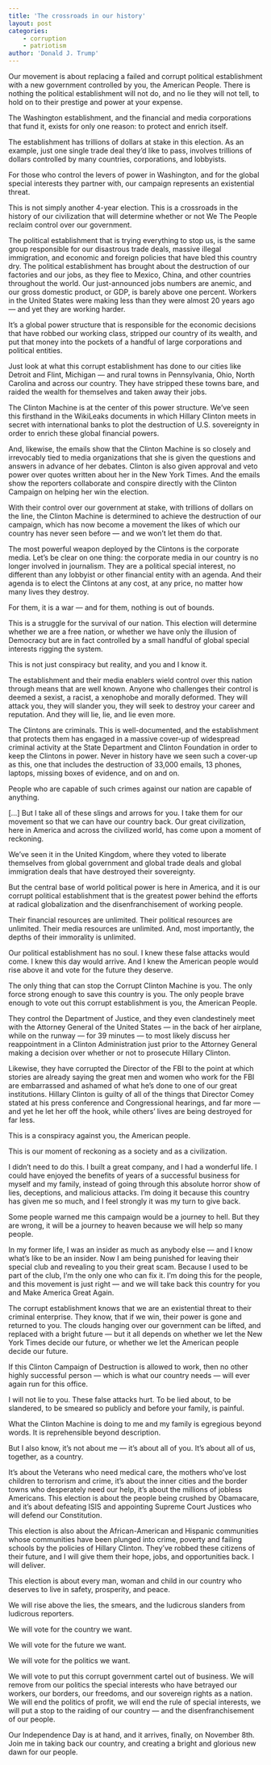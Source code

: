 ```yaml
---
title: 'The crossroads in our history'
layout: post
categories:
    - corruption
    - patriotism
author: 'Donald J. Trump'
---
```


Our movement is about replacing a failed and corrupt political establishment with a new government controlled by you, the American People. There is nothing the political establishment will not do, and no lie they will not tell, to hold on to their prestige and power at your expense.

The Washington establishment, and the financial and media corporations that fund it, exists for only one reason: to protect and enrich itself.

The establishment has trillions of dollars at stake in this election. As an example, just one single trade deal they’d like to pass, involves trillions of dollars controlled by many countries, corporations, and lobbyists.

For those who control the levers of power in Washington, and for the global special interests they partner with, our campaign represents an existential threat.

This is not simply another 4-year election. This is a crossroads in the history of our civilization that will determine whether or not We The People reclaim control over our government.

The political establishment that is trying everything to stop us, is the same group responsible for our disastrous trade deals, massive illegal immigration, and economic and foreign policies that have bled this country dry. The political establishment has brought about the destruction of our factories and our jobs, as they flee to Mexico, China, and other countries throughout the world. Our just-announced jobs numbers are anemic, and our gross domestic product, or GDP, is barely above one percent. Workers in the United States were making less than they were almost 20 years ago — and yet they are working harder.

It’s a global power structure that is responsible for the economic decisions that have robbed our working class, stripped our country of its wealth, and put that money into the pockets of a handful of large corporations and political entities.

Just look at what this corrupt establishment has done to our cities like Detroit and Flint, Michigan — and rural towns in Pennsylvania, Ohio, North Carolina and across our country. They have stripped these towns bare, and raided the wealth for themselves and taken away their jobs.

The Clinton Machine is at the center of this power structure. We’ve seen this firsthand in the WikiLeaks documents in which Hillary Clinton meets in secret with international banks to plot the destruction of U.S. sovereignty in order to enrich these global financial powers.

And, likewise, the emails show that the Clinton Machine is so closely and irrevocably tied to media organizations that she is given the questions and answers in advance of her debates. Clinton is also given approval and veto power over quotes written about her in the New York Times. And the emails show the reporters collaborate and conspire directly with the Clinton Campaign on helping her win the election.

With their control over our government at stake, with trillions of dollars on the line, the Clinton Machine is determined to achieve the destruction of our campaign, which has now become a movement the likes of which our country has never seen before — and we won’t let them do that.

The most powerful weapon deployed by the Clintons is the corporate media. Let’s be clear on one thing: the corporate media in our country is no longer involved in journalism. They are a political special interest, no different than any lobbyist or other financial entity with an agenda. And their agenda is to elect the Clintons at any cost, at any price, no matter how many lives they destroy.

For them, it is a war — and for them, nothing is out of bounds.

This is a struggle for the survival of our nation. This election will determine whether we are a free nation, or whether we have only the illusion of Democracy but are in fact controlled by a small handful of global special interests rigging the system.

This is not just conspiracy but reality, and you and I know it.

The establishment and their media enablers wield control over this nation through means that are well known. Anyone who challenges their control is deemed a sexist, a racist, a xenophobe and morally deformed. They will attack you, they will slander you, they will seek to destroy your career and reputation. And they will lie, lie, and lie even more.

The Clintons are criminals. This is well-documented, and the establishment that protects them has engaged in a massive cover-up of widespread criminal activity at the State Department and Clinton Foundation in order to keep the Clintons in power. Never in history have we seen such a cover-up as this, one that includes the destruction of 33,000 emails, 13 phones, laptops, missing boxes of evidence, and on and on.

People who are capable of such crimes against our nation are capable of anything.

\[…\] But I take all of these slings and arrows for you. I take them for our movement so that we can have our country back. Our great civilization, here in America and across the civilized world, has come upon a moment of reckoning.

We’ve seen it in the United Kingdom, where they voted to liberate themselves from global government and global trade deals and global immigration deals that have destroyed their sovereignty.

But the central base of world political power is here in America, and it is our corrupt political establishment that is the greatest power behind the efforts at radical globalization and the disenfranchisement of working people.

Their financial resources are unlimited. Their political resources are unlimited. Their media resources are unlimited. And, most importantly, the depths of their immorality is unlimited.

Our political establishment has no soul. I knew these false attacks would come. I knew this day would arrive. And I knew the American people would rise above it and vote for the future they deserve.

The only thing that can stop the Corrupt Clinton Machine is you. The only force strong enough to save this country is you. The only people brave enough to vote out this corrupt establishment is you, the American People.

They control the Department of Justice, and they even clandestinely meet with the Attorney General of the United States — in the back of her airplane, while on the runway — for 39 minutes — to most likely discuss her reappointment in a Clinton Administration just prior to the Attorney General making a decision over whether or not to prosecute Hillary Clinton.

Likewise, they have corrupted the Director of the FBI to the point at which stories are already saying the great men and women who work for the FBI are embarrassed and ashamed of what he’s done to one of our great institutions. Hillary Clinton is guilty of all of the things that Director Comey stated at his press conference and Congressional hearings, and far more — and yet he let her off the hook, while others’ lives are being destroyed for far less.

This is a conspiracy against you, the American people.

This is our moment of reckoning as a society and as a civilization.

I didn’t need to do this. I built a great company, and I had a wonderful life. I could have enjoyed the benefits of years of a successful business for myself and my family, instead of going through this absolute horror show of lies, deceptions, and malicious attacks. I’m doing it because this country has given me so much, and I feel strongly it was my turn to give back.

Some people warned me this campaign would be a journey to hell. But they are wrong, it will be a journey to heaven because we will help so many people.

In my former life, I was an insider as much as anybody else — and I know what’s like to be an insider. Now I am being punished for leaving their special club and revealing to you their great scam. Because I used to be part of the club, I’m the only one who can fix it. I’m doing this for the people, and this movement is just right — and we will take back this country for you and Make America Great Again.

The corrupt establishment knows that we are an existential threat to their criminal enterprise. They know, that if we win, their power is gone and returned to you. The clouds hanging over our government can be lifted, and replaced with a bright future — but it all depends on whether we let the New York Times decide our future, or whether we let the American people decide our future.

If this Clinton Campaign of Destruction is allowed to work, then no other highly successful person — which is what our country needs — will ever again run for this office.

I will not lie to you. These false attacks hurt. To be lied about, to be slandered, to be smeared so publicly and before your family, is painful.

What the Clinton Machine is doing to me and my family is egregious beyond words. It is reprehensible beyond description.

But I also know, it’s not about me — it’s about all of you. It’s about all of us, together, as a country.

It’s about the Veterans who need medical care, the mothers who’ve lost children to terrorism and crime, it’s about the inner cities and the border towns who desperately need our help, it’s about the millions of jobless Americans. This election is about the people being crushed by Obamacare, and it’s about defeating ISIS and appointing Supreme Court Justices who will defend our Constitution.

This election is also about the African-American and Hispanic communities whose communities have been plunged into crime, poverty and failing schools by the policies of Hillary Clinton. They’ve robbed these citizens of their future, and I will give them their hope, jobs, and opportunities back. I will deliver.

This election is about every man, woman and child in our country who deserves to live in safety, prosperity, and peace.

We will rise above the lies, the smears, and the ludicrous slanders from ludicrous reporters.

We will vote for the country we want.

We will vote for the future we want.

We will vote for the politics we want.

We will vote to put this corrupt government cartel out of business. We will remove from our politics the special interests who have betrayed our workers, our borders, our freedoms, and our sovereign rights as a nation. We will end the politics of profit, we will end the rule of special interests, we will put a stop to the raiding of our country — and the disenfranchisement of our people.

Our Independence Day is at hand, and it arrives, finally, on November 8th. Join me in taking back our country, and creating a bright and glorious new dawn for our people.